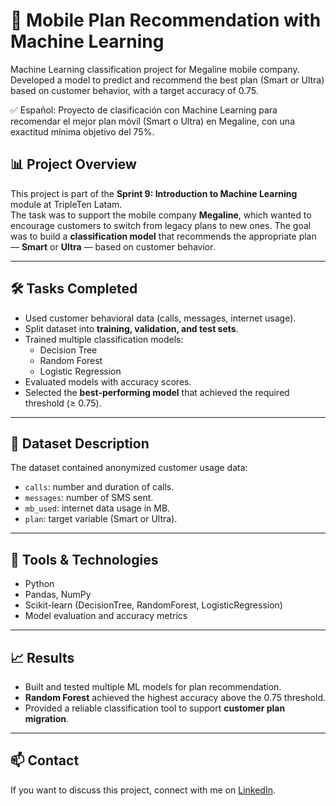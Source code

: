 # 📱 Mobile Plan Recommendation with Machine Learning  

Machine Learning classification project for Megaline mobile company. Developed a model to predict and recommend the best plan (Smart or Ultra) based on customer behavior, with a target accuracy of 0.75.

✅ Español: Proyecto de clasificación con Machine Learning para recomendar el mejor plan móvil (Smart o Ultra) en Megaline, con una exactitud mínima objetivo del 75%.  

## 📊 Project Overview  
This project is part of the **Sprint 9: Introduction to Machine Learning** module at TripleTen Latam.  
The task was to support the mobile company **Megaline**, which wanted to encourage customers to switch from legacy plans to new ones. The goal was to build a **classification model** that recommends the appropriate plan — **Smart** or **Ultra** — based on customer behavior.  

---

## 🛠️ Tasks Completed  
- Used customer behavioral data (calls, messages, internet usage).  
- Split dataset into **training, validation, and test sets**.  
- Trained multiple classification models:  
  - Decision Tree  
  - Random Forest  
  - Logistic Regression  
- Evaluated models with accuracy scores.  
- Selected the **best-performing model** that achieved the required threshold (≥ 0.75).  

---

## 📂 Dataset Description  
The dataset contained anonymized customer usage data:  
- `calls`: number and duration of calls.  
- `messages`: number of SMS sent.  
- `mb_used`: internet data usage in MB.  
- `plan`: target variable (Smart or Ultra).  

---

## 🚀 Tools & Technologies  
- Python  
- Pandas, NumPy  
- Scikit-learn (DecisionTree, RandomForest, LogisticRegression)  
- Model evaluation and accuracy metrics  

---

## 📈 Results  
- Built and tested multiple ML models for plan recommendation.  
- **Random Forest** achieved the highest accuracy above the 0.75 threshold.  
- Provided a reliable classification tool to support **customer plan migration**.  

---

## 📫 Contact  
If you want to discuss this project, connect with me on [LinkedIn](https://www.linkedin.com/in/carlos-sanchez-zorro-data).
